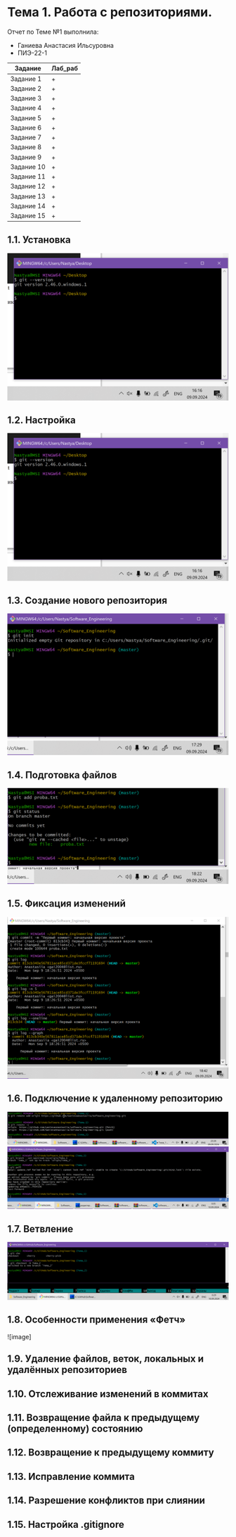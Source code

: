 # Тема 1. Работа с репозиториями.
Отчет по Теме №1 выполнила:
- Ганиева Анастасия Ильсуровна
- ПИЭ-22-1

| Задание | Лаб_раб |
| ------ | ------ |
| Задание 1 | + |
| Задание 2 | + |
| Задание 3 | + |
| Задание 4 | + |
| Задание 5 | + |
| Задание 6 | + |
| Задание 7 | + |
| Задание 8 | + |
| Задание 9 | + |
| Задание 10 | + |
| Задание 11 | + |
| Задание 12 | + |
| Задание 13 | + |
| Задание 14 | + |
| Задание 15 | + |

## 1.1. Установка
![установка Git](https://github.com/GanievaAnastasiia/Software_Engineering/blob/Tema_1/Images/img_1.png)

## 1.2. Настройка
![настройка](https://github.com/GanievaAnastasiia/Software_Engineering/blob/Tema_1/Images/img_1.png)

## 1.3. Создание нового репозитория
![создание нового репозитория](https://github.com/GanievaAnastasiia/Software_Engineering/blob/Tema_1/Images/img_3.png)

## 1.4. Подготовка файлов
![подготовка файла](https://github.com/GanievaAnastasiia/Software_Engineering/blob/Tema_1/Images/img_4.png)

## 1.5. Фиксация изменений
![фиксация изменений](https://github.com/GanievaAnastasiia/Software_Engineering/blob/Tema_1/Images/img_5.png)

## 1.6. Подключение к удаленному репозиторию
![image](https://github.com/GanievaAnastasiia/Software_Engineering/blob/Tema_1/Images/img_6.png)
![image](https://github.com/GanievaAnastasiia/Software_Engineering/blob/Tema_1/Images/img_7.png)

## 1.7. Ветвление
![image](https://github.com/GanievaAnastasiia/Software_Engineering/blob/Tema_1/Images/img_8.png)

## 1.8. Особенности применения «Фетч»
![image] 

## 1.9. Удаление файлов, веток, локальных и удалённых репозиториев


## 1.10. Отслеживание изменений в коммитах

## 1.11. Возвращение файла к предыдущему (определенному) состоянию


## 1.12. Возвращение к предыдущему коммиту

## 1.13. Исправление коммита


## 1.14. Разрешение конфликтов при слиянии


## 1.15. Настройка .gitignore
